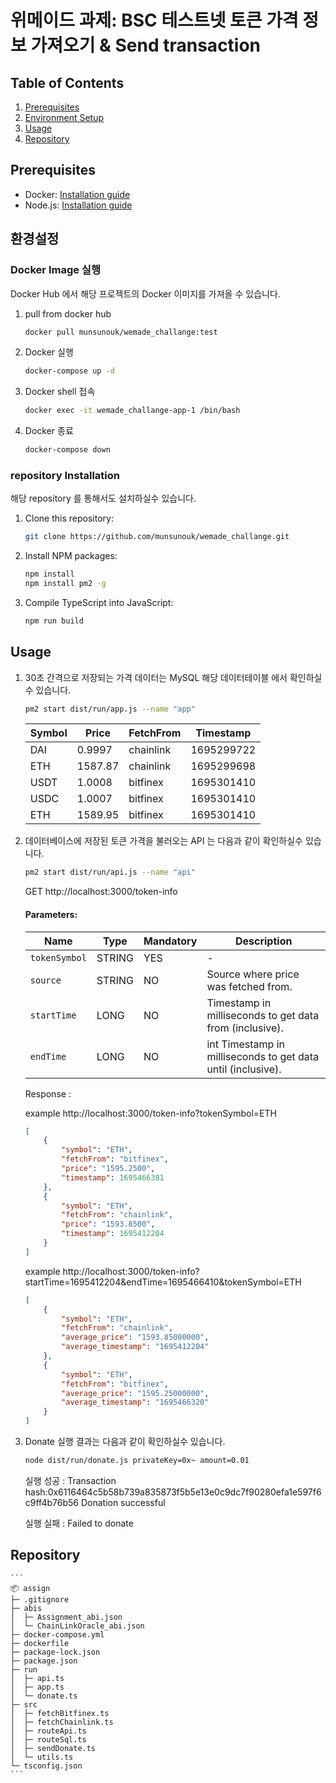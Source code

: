 # 위메이드 과제: BSC 테스트넷 토큰 가격 정보 가져오기 & Send transaction

## Table of Contents
1. [Prerequisites](#prerequisites)
2. [Environment Setup](#environment-setup)
4. [Usage](#usage)
5. [Repository](#repository)

<a name='prerequisites'></a>
## Prerequisites

- Docker: [Installation guide](https://docs.docker.com/get-docker/)
- Node.js: [Installation guide](https://nodejs.org/en/download/)

<a name='environment-setup'></a>
## 환경설정

### Docker Image 실행
Docker Hub 에서 해당 프로젝트의 Docker 이미지를 가져올 수 있습니다.

1. pull from docker hub

    ```bash
    docker pull munsunouk/wemade_challange:test
    ```

2. Docker 실행
    ```bash
    docker-compose up -d
    ```

3. Docker shell 접속
    ```bash
    docker exec -it wemade_challange-app-1 /bin/bash
    ```

4. Docker 종료
    ```bash
    docker-compose down
    ```

### repository Installation
해당 repository 를 통해서도 설치하실수 있습니다.

1. Clone this repository:
    ```bash
    git clone https://github.com/munsunouk/wemade_challange.git
    ```

2. Install NPM packages:
    ```bash
    npm install
    npm install pm2 -g
    ```

3. Compile TypeScript into JavaScript:
    ```bash
    npm run build
    ```

<a name='usage'></a>
## Usage
    
1. 30초 간격으로 저장되는 가격 데이터는 MySQL 해당 데이터테이블 에서 확인하실수 있습니다.
    
    ```bash
    pm2 start dist/run/app.js --name "app"
    ```

    | Symbol | Price   | FetchFrom | Timestamp |
    | ------ | ------- | --------- | --------- |
    | DAI    | 0.9997  | chainlink | 1695299722 |
    | ETH    | 1587.87 | chainlink | 1695299698 |
    | USDT   | 1.0008  | bitfinex  | 1695301410 |
    | USDC   | 1.0007  | bitfinex  | 1695301410 |
    | ETH    | 1589.95 | bitfinex  | 1695301410 |

2. 데이터베이스에 저장된 토큰 가격을 불러오는 API 는 다음과 같이 확인하실수 있습니다.

    ```bash
    pm2 start dist/run/api.js --name "api"
    ```

    GET http://localhost:3000/token-info

    #### Parameters:

    | Name | Type | Mandatory | Description |
    | ---- | ---- | --------- | ----------- |
    | `tokenSymbol` | STRING 	| YES 	| - |
    | `source`     	| STRING 	| NO  	| Source where price was fetched from. |
    | `startTime`  	| LONG   	| NO  	| Timestamp in milliseconds to get data from (inclusive). |
    | `endTime`    	| LONG   	| NO  	|int Timestamp in milliseconds to get data until (inclusive). |

    Response :

    example http://localhost:3000/token-info?tokenSymbol=ETH

    ```json
    [
        {
            "symbol": "ETH",
            "fetchFrom": "bitfinex",
            "price": "1595.2500",
            "timestamp": 1695466381
        },
        {
            "symbol": "ETH",
            "fetchFrom": "chainlink",
            "price": "1593.8500",
            "timestamp": 1695412204
        }
    ]
    ```

    example http://localhost:3000/token-info?startTime=1695412204&endTime=1695466410&tokenSymbol=ETH

    ```json
    [
        {
            "symbol": "ETH",
            "fetchFrom": "chainlink",
            "average_price": "1593.85000000",
            "average_timestamp": "1695412204"
        },
        {
            "symbol": "ETH",
            "fetchFrom": "bitfinex",
            "average_price": "1595.25000000",
            "average_timestamp": "1695466320"
        }
    ]
    ```

3. Donate 실행 결과는 다음과 같이 확인하실수 있습니다.

    ```bash
    node dist/run/donate.js privateKey=0x~ amount=0.01
    ```

    실행 성공 : 
    Transaction hash:0x6116464c5b58b739a835873f5b5e13e0c9dc7f90280efa1e597f6c9ff4b76b56
    Donation successful

    실행 실패 : Failed to donate


<a name='repository'></a>
## Repository

    ```
    📦 assign
    ├─ .gitignore
    ├─ abis
    │  ├─ Assignment_abi.json
    │  └─ ChainLinkOracle_abi.json
    ├─ docker-compose.yml
    ├─ dockerfile
    ├─ package-lock.json
    ├─ package.json
    ├─ run
    │  ├─ api.ts
    │  ├─ app.ts
    │  └─ donate.ts
    ├─ src
    │  ├─ fetchBitfinex.ts
    │  ├─ fetchChainlink.ts
    │  ├─ routeApi.ts
    │  ├─ routeSql.ts
    │  ├─ sendDonate.ts
    │  └─ utils.ts
    └─ tsconfig.json
    ```